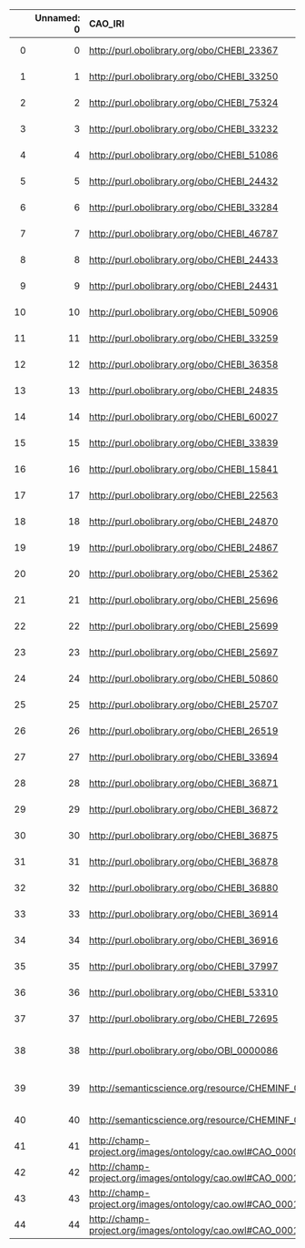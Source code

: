 |    |   Unnamed: 0 | CAO_IRI                                                     | CAO_DESC                                                                                             | ChEBI_IRI                                   | ChEBI_DESC                                            |
|---:|-------------:|:------------------------------------------------------------|:-----------------------------------------------------------------------------------------------------|:--------------------------------------------|:------------------------------------------------------|
|  0 |            0 | http://purl.obolibrary.org/obo/CHEBI_23367                  | {'iri': 'http://purl.obolibrary.org/obo/CHEBI_23367'}                                                | http://purl.obolibrary.org/obo/CHEBI_23367  | {'iri': 'http://purl.obolibrary.org/obo/CHEBI_23367'} |
|  1 |            1 | http://purl.obolibrary.org/obo/CHEBI_33250                  | {'iri': 'http://purl.obolibrary.org/obo/CHEBI_33250'}                                                | http://purl.obolibrary.org/obo/CHEBI_33250  | {'iri': 'http://purl.obolibrary.org/obo/CHEBI_33250'} |
|  2 |            2 | http://purl.obolibrary.org/obo/CHEBI_75324                  | {'iri': 'http://purl.obolibrary.org/obo/CHEBI_75324'}                                                | http://purl.obolibrary.org/obo/CHEBI_75324  | {'iri': 'http://purl.obolibrary.org/obo/CHEBI_75324'} |
|  3 |            3 | http://purl.obolibrary.org/obo/CHEBI_33232                  | {'iri': 'http://purl.obolibrary.org/obo/CHEBI_33232'}                                                | http://purl.obolibrary.org/obo/CHEBI_33232  | {'iri': 'http://purl.obolibrary.org/obo/CHEBI_33232'} |
|  4 |            4 | http://purl.obolibrary.org/obo/CHEBI_51086                  | {'iri': 'http://purl.obolibrary.org/obo/CHEBI_51086'}                                                | http://purl.obolibrary.org/obo/CHEBI_51086  | {'iri': 'http://purl.obolibrary.org/obo/CHEBI_51086'} |
|  5 |            5 | http://purl.obolibrary.org/obo/CHEBI_24432                  | {'iri': 'http://purl.obolibrary.org/obo/CHEBI_24432'}                                                | http://purl.obolibrary.org/obo/CHEBI_24432  | {'iri': 'http://purl.obolibrary.org/obo/CHEBI_24432'} |
|  6 |            6 | http://purl.obolibrary.org/obo/CHEBI_33284                  | {'iri': 'http://purl.obolibrary.org/obo/CHEBI_33284'}                                                | http://purl.obolibrary.org/obo/CHEBI_33284  | {'iri': 'http://purl.obolibrary.org/obo/CHEBI_33284'} |
|  7 |            7 | http://purl.obolibrary.org/obo/CHEBI_46787                  | {'iri': 'http://purl.obolibrary.org/obo/CHEBI_46787'}                                                | http://purl.obolibrary.org/obo/CHEBI_46787  | {'iri': 'http://purl.obolibrary.org/obo/CHEBI_46787'} |
|  8 |            8 | http://purl.obolibrary.org/obo/CHEBI_24433                  | {'iri': 'http://purl.obolibrary.org/obo/CHEBI_24433'}                                                | http://purl.obolibrary.org/obo/CHEBI_24433  | {'iri': 'http://purl.obolibrary.org/obo/CHEBI_24433'} |
|  9 |            9 | http://purl.obolibrary.org/obo/CHEBI_24431                  | {'iri': 'http://purl.obolibrary.org/obo/CHEBI_24431'}                                                | http://purl.obolibrary.org/obo/CHEBI_24431  | {'iri': 'http://purl.obolibrary.org/obo/CHEBI_24431'} |
| 10 |           10 | http://purl.obolibrary.org/obo/CHEBI_50906                  | {'iri': 'http://purl.obolibrary.org/obo/CHEBI_50906'}                                                | http://purl.obolibrary.org/obo/CHEBI_50906  | {'iri': 'http://purl.obolibrary.org/obo/CHEBI_50906'} |
| 11 |           11 | http://purl.obolibrary.org/obo/CHEBI_33259                  | {'iri': 'http://purl.obolibrary.org/obo/CHEBI_33259'}                                                | http://purl.obolibrary.org/obo/CHEBI_33259  | {'iri': 'http://purl.obolibrary.org/obo/CHEBI_33259'} |
| 12 |           12 | http://purl.obolibrary.org/obo/CHEBI_36358                  | {'iri': 'http://purl.obolibrary.org/obo/CHEBI_36358'}                                                | http://purl.obolibrary.org/obo/CHEBI_36358  | {'iri': 'http://purl.obolibrary.org/obo/CHEBI_36358'} |
| 13 |           13 | http://purl.obolibrary.org/obo/CHEBI_24835                  | {'iri': 'http://purl.obolibrary.org/obo/CHEBI_24835'}                                                | http://purl.obolibrary.org/obo/CHEBI_24835  | {'iri': 'http://purl.obolibrary.org/obo/CHEBI_24835'} |
| 14 |           14 | http://purl.obolibrary.org/obo/CHEBI_60027                  | {'iri': 'http://purl.obolibrary.org/obo/CHEBI_60027'}                                                | http://purl.obolibrary.org/obo/CHEBI_60027  | {'iri': 'http://purl.obolibrary.org/obo/CHEBI_60027'} |
| 15 |           15 | http://purl.obolibrary.org/obo/CHEBI_33839                  | {'iri': 'http://purl.obolibrary.org/obo/CHEBI_33839'}                                                | http://purl.obolibrary.org/obo/CHEBI_33839  | {'iri': 'http://purl.obolibrary.org/obo/CHEBI_33839'} |
| 16 |           16 | http://purl.obolibrary.org/obo/CHEBI_15841                  | {'iri': 'http://purl.obolibrary.org/obo/CHEBI_15841'}                                                | http://purl.obolibrary.org/obo/CHEBI_15841  | {'iri': 'http://purl.obolibrary.org/obo/CHEBI_15841'} |
| 17 |           17 | http://purl.obolibrary.org/obo/CHEBI_22563                  | {'iri': 'http://purl.obolibrary.org/obo/CHEBI_22563'}                                                | http://purl.obolibrary.org/obo/CHEBI_22563  | {'iri': 'http://purl.obolibrary.org/obo/CHEBI_22563'} |
| 18 |           18 | http://purl.obolibrary.org/obo/CHEBI_24870                  | {'iri': 'http://purl.obolibrary.org/obo/CHEBI_24870'}                                                | http://purl.obolibrary.org/obo/CHEBI_24870  | {'iri': 'http://purl.obolibrary.org/obo/CHEBI_24870'} |
| 19 |           19 | http://purl.obolibrary.org/obo/CHEBI_24867                  | {'iri': 'http://purl.obolibrary.org/obo/CHEBI_24867'}                                                | http://purl.obolibrary.org/obo/CHEBI_24867  | {'iri': 'http://purl.obolibrary.org/obo/CHEBI_24867'} |
| 20 |           20 | http://purl.obolibrary.org/obo/CHEBI_25362                  | {'iri': 'http://purl.obolibrary.org/obo/CHEBI_25362'}                                                | http://purl.obolibrary.org/obo/CHEBI_25362  | {'iri': 'http://purl.obolibrary.org/obo/CHEBI_25362'} |
| 21 |           21 | http://purl.obolibrary.org/obo/CHEBI_25696                  | {'iri': 'http://purl.obolibrary.org/obo/CHEBI_25696'}                                                | http://purl.obolibrary.org/obo/CHEBI_25696  | {'iri': 'http://purl.obolibrary.org/obo/CHEBI_25696'} |
| 22 |           22 | http://purl.obolibrary.org/obo/CHEBI_25699                  | {'iri': 'http://purl.obolibrary.org/obo/CHEBI_25699'}                                                | http://purl.obolibrary.org/obo/CHEBI_25699  | {'iri': 'http://purl.obolibrary.org/obo/CHEBI_25699'} |
| 23 |           23 | http://purl.obolibrary.org/obo/CHEBI_25697                  | {'iri': 'http://purl.obolibrary.org/obo/CHEBI_25697'}                                                | http://purl.obolibrary.org/obo/CHEBI_25697  | {'iri': 'http://purl.obolibrary.org/obo/CHEBI_25697'} |
| 24 |           24 | http://purl.obolibrary.org/obo/CHEBI_50860                  | {'iri': 'http://purl.obolibrary.org/obo/CHEBI_50860'}                                                | http://purl.obolibrary.org/obo/CHEBI_50860  | {'iri': 'http://purl.obolibrary.org/obo/CHEBI_50860'} |
| 25 |           25 | http://purl.obolibrary.org/obo/CHEBI_25707                  | {'iri': 'http://purl.obolibrary.org/obo/CHEBI_25707'}                                                | http://purl.obolibrary.org/obo/CHEBI_25707  | {'iri': 'http://purl.obolibrary.org/obo/CHEBI_25707'} |
| 26 |           26 | http://purl.obolibrary.org/obo/CHEBI_26519                  | {'iri': 'http://purl.obolibrary.org/obo/CHEBI_26519'}                                                | http://purl.obolibrary.org/obo/CHEBI_26519  | {'iri': 'http://purl.obolibrary.org/obo/CHEBI_26519'} |
| 27 |           27 | http://purl.obolibrary.org/obo/CHEBI_33694                  | {'iri': 'http://purl.obolibrary.org/obo/CHEBI_33694'}                                                | http://purl.obolibrary.org/obo/CHEBI_33694  | {'iri': 'http://purl.obolibrary.org/obo/CHEBI_33694'} |
| 28 |           28 | http://purl.obolibrary.org/obo/CHEBI_36871                  | {'iri': 'http://purl.obolibrary.org/obo/CHEBI_36871'}                                                | http://purl.obolibrary.org/obo/CHEBI_36871  | {'iri': 'http://purl.obolibrary.org/obo/CHEBI_36871'} |
| 29 |           29 | http://purl.obolibrary.org/obo/CHEBI_36872                  | {'iri': 'http://purl.obolibrary.org/obo/CHEBI_36872'}                                                | http://purl.obolibrary.org/obo/CHEBI_36872  | {'iri': 'http://purl.obolibrary.org/obo/CHEBI_36872'} |
| 30 |           30 | http://purl.obolibrary.org/obo/CHEBI_36875                  | {'iri': 'http://purl.obolibrary.org/obo/CHEBI_36875'}                                                | http://purl.obolibrary.org/obo/CHEBI_36875  | {'iri': 'http://purl.obolibrary.org/obo/CHEBI_36875'} |
| 31 |           31 | http://purl.obolibrary.org/obo/CHEBI_36878                  | {'iri': 'http://purl.obolibrary.org/obo/CHEBI_36878'}                                                | http://purl.obolibrary.org/obo/CHEBI_36878  | {'iri': 'http://purl.obolibrary.org/obo/CHEBI_36878'} |
| 32 |           32 | http://purl.obolibrary.org/obo/CHEBI_36880                  | {'iri': 'http://purl.obolibrary.org/obo/CHEBI_36880'}                                                | http://purl.obolibrary.org/obo/CHEBI_36880  | {'iri': 'http://purl.obolibrary.org/obo/CHEBI_36880'} |
| 33 |           33 | http://purl.obolibrary.org/obo/CHEBI_36914                  | {'iri': 'http://purl.obolibrary.org/obo/CHEBI_36914'}                                                | http://purl.obolibrary.org/obo/CHEBI_36914  | {'iri': 'http://purl.obolibrary.org/obo/CHEBI_36914'} |
| 34 |           34 | http://purl.obolibrary.org/obo/CHEBI_36916                  | {'iri': 'http://purl.obolibrary.org/obo/CHEBI_36916'}                                                | http://purl.obolibrary.org/obo/CHEBI_36916  | {'iri': 'http://purl.obolibrary.org/obo/CHEBI_36916'} |
| 35 |           35 | http://purl.obolibrary.org/obo/CHEBI_37997                  | {'iri': 'http://purl.obolibrary.org/obo/CHEBI_37997'}                                                | http://purl.obolibrary.org/obo/CHEBI_37997  | {'iri': 'http://purl.obolibrary.org/obo/CHEBI_37997'} |
| 36 |           36 | http://purl.obolibrary.org/obo/CHEBI_53310                  | {'iri': 'http://purl.obolibrary.org/obo/CHEBI_53310'}                                                | http://purl.obolibrary.org/obo/CHEBI_53310  | {'iri': 'http://purl.obolibrary.org/obo/CHEBI_53310'} |
| 37 |           37 | http://purl.obolibrary.org/obo/CHEBI_72695                  | {'iri': 'http://purl.obolibrary.org/obo/CHEBI_72695'}                                                | http://purl.obolibrary.org/obo/CHEBI_72695  | {'iri': 'http://purl.obolibrary.org/obo/CHEBI_72695'} |
| 38 |           38 | http://purl.obolibrary.org/obo/OBI_0000086                  | {'label': 'reagent role', 'prefLabel': 'reagent role', 'altLabel': 'reagent', 'name': 'OBI_0000086'} | http://purl.obolibrary.org/obo/CHEBI_33893  | {'label': 'reagent'}                                  |
| 39 |           39 | http://semanticscience.org/resource/CHEMINF_000266          | {'label': 'Chemical substance', 'prefLabel': None, 'altLabel': None, 'name': 'CHEMINF_000266'}       | http://purl.obolibrary.org/obo/CHEBI_59999  | {'label': 'Chemical substance'}                       |
| 40 |           40 | http://semanticscience.org/resource/CHEMINF_000068          | {'label': 'functional group', 'prefLabel': None, 'altLabel': None, 'name': 'CHEMINF_000068'}         | http://purl.obolibrary.org/obo/CHEBI_24433  | {'label': 'functional group'}                         |
| 41 |           41 | http://champ-project.org/images/ontology/cao.owl#CAO_000074 | {'label': 'Alloy', 'prefLabel': None, 'altLabel': None, 'name': 'CAO_000074'}                        | http://purl.obolibrary.org/obo/CHEBI_142648 | {'label': 'Alloy'}                                    |
| 42 |           42 | http://champ-project.org/images/ontology/cao.owl#CAO_000194 | {'label': 'Solution', 'prefLabel': None, 'altLabel': None, 'name': 'CAO_000194'}                     | http://purl.obolibrary.org/obo/CHEBI_75958  | {'label': 'Solution'}                                 |
| 43 |           43 | http://champ-project.org/images/ontology/cao.owl#CAO_000156 | {'label': 'Mixture', 'prefLabel': None, 'altLabel': None, 'name': 'CAO_000156'}                      | http://purl.obolibrary.org/obo/CHEBI_60004  | {'label': 'Mixture'}                                  |
| 44 |           44 | http://champ-project.org/images/ontology/cao.owl#CAO_000180 | {'label': 'Reagent', 'prefLabel': None, 'altLabel': None, 'name': 'CAO_000180'}                      | http://purl.obolibrary.org/obo/CHEBI_33893  | {'label': 'Reagent'}                                  |